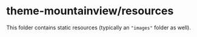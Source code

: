 # theme-mountainview/resources

This folder contains static resources (typically an `"images"` folder as well).
